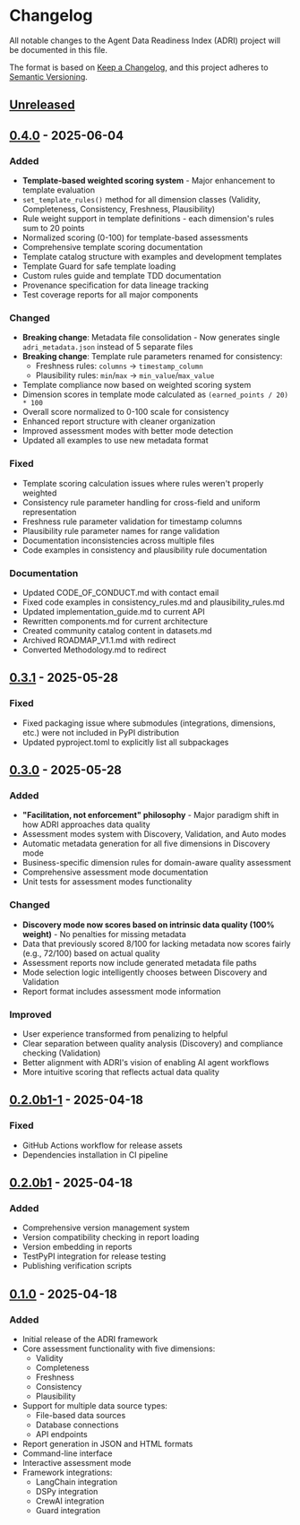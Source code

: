 # Changelog

All notable changes to the Agent Data Readiness Index (ADRI) project will be documented in this file.

The format is based on [Keep a Changelog](https://keepachangelog.com/en/1.0.0/),
and this project adheres to [Semantic Versioning](https://semver.org/spec/v2.0.0.html).

## [Unreleased]

## [0.4.0] - 2025-06-04

### Added
- **Template-based weighted scoring system** - Major enhancement to template evaluation
- `set_template_rules()` method for all dimension classes (Validity, Completeness, Consistency, Freshness, Plausibility)
- Rule weight support in template definitions - each dimension's rules sum to 20 points
- Normalized scoring (0-100) for template-based assessments
- Comprehensive template scoring documentation
- Template catalog structure with examples and development templates
- Template Guard for safe template loading
- Custom rules guide and template TDD documentation
- Provenance specification for data lineage tracking
- Test coverage reports for all major components

### Changed
- **Breaking change**: Metadata file consolidation - Now generates single `adri_metadata.json` instead of 5 separate files
- **Breaking change**: Template rule parameters renamed for consistency:
  - Freshness rules: `columns` → `timestamp_column`
  - Plausibility rules: `min`/`max` → `min_value`/`max_value`
- Template compliance now based on weighted scoring system
- Dimension scores in template mode calculated as `(earned_points / 20) * 100`
- Overall score normalized to 0-100 scale for consistency
- Enhanced report structure with cleaner organization
- Improved assessment modes with better mode detection
- Updated all examples to use new metadata format

### Fixed
- Template scoring calculation issues where rules weren't properly weighted
- Consistency rule parameter handling for cross-field and uniform representation
- Freshness rule parameter validation for timestamp columns
- Plausibility rule parameter names for range validation
- Documentation inconsistencies across multiple files
- Code examples in consistency and plausibility rule documentation

### Documentation
- Updated CODE_OF_CONDUCT.md with contact email
- Fixed code examples in consistency_rules.md and plausibility_rules.md
- Updated implementation_guide.md to current API
- Rewritten components.md for current architecture
- Created community catalog content in datasets.md
- Archived ROADMAP_V1.1.md with redirect
- Converted Methodology.md to redirect

## [0.3.1] - 2025-05-28

### Fixed
- Fixed packaging issue where submodules (integrations, dimensions, etc.) were not included in PyPI distribution
- Updated pyproject.toml to explicitly list all subpackages

## [0.3.0] - 2025-05-28

### Added
- **"Facilitation, not enforcement" philosophy** - Major paradigm shift in how ADRI approaches data quality
- Assessment modes system with Discovery, Validation, and Auto modes
- Automatic metadata generation for all five dimensions in Discovery mode
- Business-specific dimension rules for domain-aware quality assessment
- Comprehensive assessment mode documentation
- Unit tests for assessment modes functionality

### Changed
- **Discovery mode now scores based on intrinsic data quality (100% weight)** - No penalties for missing metadata
- Data that previously scored 8/100 for lacking metadata now scores fairly (e.g., 72/100) based on actual quality
- Assessment reports now include generated metadata file paths
- Mode selection logic intelligently chooses between Discovery and Validation
- Report format includes assessment mode information

### Improved
- User experience transformed from penalizing to helpful
- Clear separation between quality analysis (Discovery) and compliance checking (Validation)
- Better alignment with ADRI's vision of enabling AI agent workflows
- More intuitive scoring that reflects actual data quality

## [0.2.0b1-1] - 2025-04-18
### Fixed
- GitHub Actions workflow for release assets
- Dependencies installation in CI pipeline

## [0.2.0b1] - 2025-04-18

### Added
- Comprehensive version management system
- Version compatibility checking in report loading
- Version embedding in reports
- TestPyPI integration for release testing
- Publishing verification scripts

## [0.1.0] - 2025-04-18

### Added
- Initial release of the ADRI framework
- Core assessment functionality with five dimensions:
  - Validity
  - Completeness
  - Freshness
  - Consistency
  - Plausibility
- Support for multiple data source types:
  - File-based data sources
  - Database connections
  - API endpoints
- Report generation in JSON and HTML formats
- Command-line interface
- Interactive assessment mode
- Framework integrations:
  - LangChain integration
  - DSPy integration
  - CrewAI integration
  - Guard integration

[Unreleased]: https://github.com/verodat/agent-data-readiness-index/compare/v0.4.0...HEAD
[0.4.0]: https://github.com/verodat/agent-data-readiness-index/compare/v0.3.1...v0.4.0
[0.3.1]: https://github.com/verodat/agent-data-readiness-index/compare/v0.3.0...v0.3.1
[0.3.0]: https://github.com/verodat/agent-data-readiness-index/compare/v0.2.0b1-1...v0.3.0
[0.2.0b1-1]: https://github.com/verodat/agent-data-readiness-index/compare/v0.2.0b1...v0.2.0b1-1
[0.2.0b1]: https://github.com/verodat/agent-data-readiness-index/compare/v0.1.0...v0.2.0b1
[0.1.0]: https://github.com/verodat/agent-data-readiness-index/releases/tag/v0.1.0

<!-- ---------------------------------------------
TEST COVERAGE
----------------------------------------------
This document's maintenance and accuracy are tested through:

1. CI/CD validation:
   - .github/workflows/publish.yml (version presence check)
   - Ensures version appears in CHANGELOG before release

2. Infrastructure tests:
   - tests/infrastructure/test_version_infrastructure.py (file existence)

3. Release process:
   - RELEASING.md documents update procedure
   - PR review ensures changes documented

4. Format compliance:
   - Follows Keep a Changelog standard
   - Semantic versioning adherence

Complete test coverage details are documented in:
docs/test_coverage/RELEASE_PROCESS_test_coverage.md
--------------------------------------------- -->
